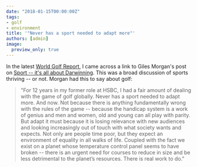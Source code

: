 ```yaml
---
date: "2018-01-15T00:00:00Z"
tags:
- golf
- environment
title: '"Never has a sport needed to adapt more"'
authors: [admin]
image:
  preview_only: true
---
```


In the latest [World Golf Report](http://worldgolfreport.blogspot.ca/2018/01/the-week-that-was-january-14-2018.html), I came across a link to Giles Morgan's post on [Sport -- it's all about Darwinning](https://www.linkedin.com/pulse/rive-gauche-edition-3-sport-its-all-darwinning-giles-morgan/). This was a broad discussion of sports thriving -- or not. Morgan had this to say about golf:

> "For 12 years in my former role at HSBC, I had a fair amount of dealing with the game of golf globally. Never has a sport needed to adapt more. And now. Not because there is anything fundamentally wrong with the rules of the game -- because the handicap system is a work of genius and men and women, old and young can all play with parity. But adapt it must because it is losing relevance with new audiences and looking increasingly out of touch with what society wants and expects. Not only are people time poor, but they expect an environment of equality in all walks of life. Coupled with the fact we exist on a planet whose temperature control panel seems to have broken -- there is an urgent need for courses to reduce in size and be less detrimental to the planet’s resources. There is real work to do."

